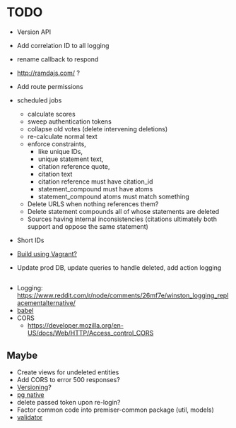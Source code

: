 # TODO

* Version API
* Add correlation ID to all logging

* rename callback to respond
* http://ramdajs.com/ ? 
* Add route permissions

* scheduled jobs
  * calculate scores
  * sweep authentication tokens
  * collapse old votes (delete intervening deletions)
  * re-calculate normal text
  * enforce constraints, 
    * like unique IDs, 
    * unique statement text, 
    * citation reference quote, 
    * citation text
    * citation reference must have citation_id
    * statement_compound must have atoms
    * statement_compound atoms must match something
  * Delete URLS when nothing references them?
  * Delete statement compounds all of whose statements are deleted
  * Sources having internal inconsistencies (citations ultimately both support and oppose the same statement)
* Short IDs
* [Build using Vagrant?](https://stackoverflow.com/a/30440198/39396)

* Update prod DB, update queries to handle deleted, add action logging
##
* Logging: https://www.reddit.com/r/node/comments/26mf7e/winston_logging_replacementalternative/
* [babel](https://github.com/babel/example-node-server#getting-ready-for-production-use)
* CORS
  * https://developer.mozilla.org/en-US/docs/Web/HTTP/Access_control_CORS
## Maybe
* Create views for undeleted entities
* Add CORS to error 500 responses?
* [Versioning](https://docs.aws.amazon.com/lambda/latest/dg/versioning-aliases.html)?
* [pg native](https://github.com/brianc/node-postgres#native-bindings)
* delete passed token upon re-login?
* Factor common code into premiser-common package (util, models)
* [validator](https://www.npmjs.com/package/validator)